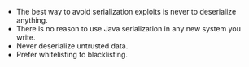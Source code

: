 * The best way to avoid serialization exploits is never to deserialize anything.
* There is no reason to use Java serialization in any new system you write.
* Never deserialize untrusted data. 
* Prefer whitelisting to blacklisting.
